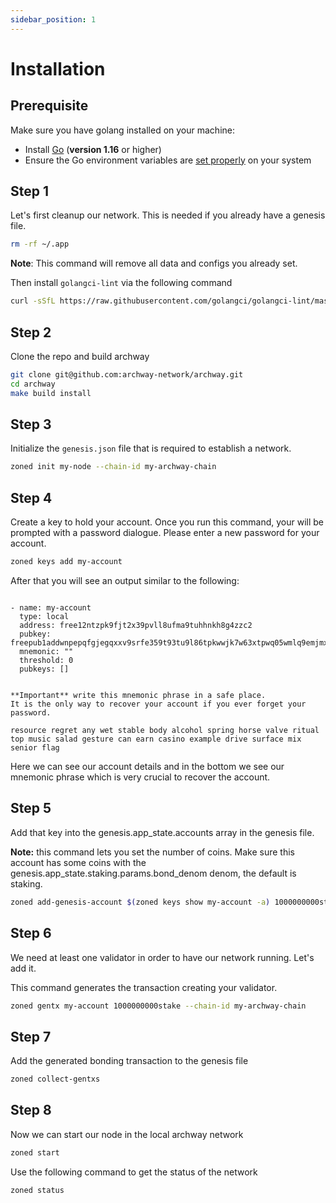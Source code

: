 ```yaml
---
sidebar_position: 1
---
```


# Installation


## Prerequisite

Make sure you have golang installed on your machine:

- Install [Go](https://golang.org/doc/install) (**version 1.16** or higher)
- Ensure the Go environment variables are [set properly](https://golang.org/doc/gopath_code#GOPATH) on your system


## Step 1

Let's first cleanup our network. This is needed if you already have a genesis file.

```bash
rm -rf ~/.app
```

**Note**: This command will remove all data and configs you already set.


Then install `golangci-lint` via the following command

```bash
curl -sSfL https://raw.githubusercontent.com/golangci/golangci-lint/master/install.sh | sh -s -- -b $(go env GOPATH)/bin v1.42.1
```


## Step 2

Clone the repo and build archway

```bash
git clone git@github.com:archway-network/archway.git
cd archway
make build install
```

## Step 3

Initialize the `genesis.json` file that is required to establish a network.

```bash
zoned init my-node --chain-id my-archway-chain
```

## Step 4 

Create a key to hold your account. Once you run this command, your will be prompted with a password dialogue. Please enter a new password for your account.

```bash
zoned keys add my-account
```

After that you will see an output similar to the following:

```

- name: my-account
  type: local
  address: free12ntzpk9fjt2x39pvll8ufma9tuhhnkh8g4zzc2
  pubkey: freepub1addwnpepqfgjegqxxv9srfe359t93tu9l86tpkwwjk7w63xtpwq05wmlq9emjmxfmmv
  mnemonic: ""
  threshold: 0
  pubkeys: []


**Important** write this mnemonic phrase in a safe place.
It is the only way to recover your account if you ever forget your password.

resource regret any wet stable body alcohol spring horse valve ritual top music salad gesture can earn casino example drive surface mix senior flag
```

Here we can see our account details and in the bottom we see our mnemonic phrase which is very crucial to recover the account.

## Step 5

Add that key into the genesis.app_state.accounts array in the genesis file.

**Note:** this command lets you set the number of coins. Make sure this account has some coins
with the genesis.app_state.staking.params.bond_denom denom, the default is staking.

```bash
zoned add-genesis-account $(zoned keys show my-account -a) 1000000000stake,1000000000validatortoken
```

## Step 6

We need at least one validator in order to have our network running. Let's add it.

This command generates the transaction creating your validator.

```bash
zoned gentx my-account 1000000000stake --chain-id my-archway-chain
```

## Step 7

Add the generated bonding transaction to the genesis file

```bash
zoned collect-gentxs
```

## Step 8

Now we can start our node in the local archway network

```bash
zoned start
```

Use the following command to get the status of the network

```bash
zoned status
```
